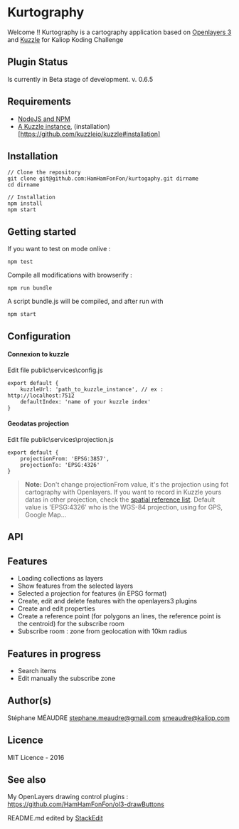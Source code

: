 Kurtography
===================

Welcome !! Kurtography is a cartography application based on [Openlayers 3](http://openlayers.org/) and [Kuzzle](http://kuzzle.io) for Kaliop Koding Challenge

Plugin Status
-------------
Is currently in Beta stage of development.
v. 0.6.5

Requirements
-------------
 - [NodeJS and NPM](https://nodejs.org/en/)
 - [A Kuzzle instance](http://kuzzle.io/guide/), (installation)[https://github.com/kuzzleio/kuzzle#installation]


Installation
-------------
```
// Clone the repository
git clone git@github.com:HamHamFonFon/kurtogaphy.git dirname
cd dirname

// Installation
npm install
npm start
```


Getting started
-------------
If you want to test on mode onlive :
```
npm test
```

Compile all modifications with browserify :
```
npm run bundle
```
A script bundle.js will be compiled, and after run with
```
npm start
```

Configuration
-------------

#### <i class="icon-upload"></i> Connexion to kuzzle

Edit file public\services\config.js
```
export default {
    kuzzleUrl: 'path_to_kuzzle_instance', // ex : http://localhost:7512
    defaultIndex: 'name of your kuzzle index'
}
```

#### <i class="icon-upload"></i> Geodatas projection

Edit file public\services\projection.js
```
export default {
    projectionFrom: 'EPSG:3857',
    projectionTo: 'EPSG:4326'
}
```

> **Note:** Don't change projectionFrom value, it's the projection using fot cartography with Openlayers. If you want to record in Kuzzle yours datas in other projection,
check the [spatial reference list](http://spatialreference.org/ref/epsg/). Default value is 'EPSG:4326' who is the WGS-84 projection, using for GPS, Google Map...


API
-------------


Features
-------------
  - Loading collections as layers
  - Show features from the selected layers
  - Selected a projection for features (in EPSG format)
  - Create, edit and delete features with the openlayers3 plugins
  - Create and edit properties
  - Create a reference point (for polygons an lines, the reference point is the centroid) for the subscribe room
  - Subscribe room : zone from geolocation with 10km radius

Features in progress
-------------
  - Search items
  - Edit manually the subscribe zone

Author(s)
-------------
Stéphane MÉAUDRE
 <stephane.meaudre@gmail.com> <smeaudre@kaliop.com>

Licence
-------------
MIT Licence - 2016

See also
-------------
My OpenLayers drawing control plugins : https://github.com/HamHamFonFon/ol3-drawButtons

README.md edited by [StackEdit](https://stackedit.io)
